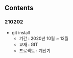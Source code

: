 ## Contents
### 210202
- git install
    + 기간 : 2020년 10월 ~ 12월
    + 교재 : GIT
    + 프로젝트 : 계산기
    